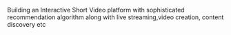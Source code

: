 Building an Interactive Short Video platform with sophisticated recommendation algorithm along with live streaming,video creation, content discovery etc
